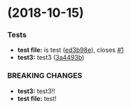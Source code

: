 <a name=""></a>
#  (2018-10-15)


### Tests

* **test file:** is test ([ed3b98e](https://github.com/Adherentman/xyzUI/commit/ed3b98e)), closes [#1](https://github.com/Adherentman/xyzUI/issues/1)
* **test3:** test3 ([3a4493b](https://github.com/Adherentman/xyzUI/commit/3a4493b))


### BREAKING CHANGES

* **test3:** test3!!
* **test file:** test!



